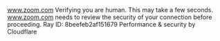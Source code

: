 www.zoom.com
Verifying you are human. This may take a few seconds.
www.zoom.com needs to review the security of your connection before proceeding.
Ray ID: 8beefeb2af151679
Performance & security by Cloudflare